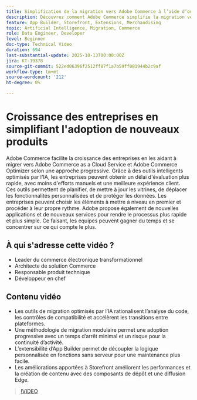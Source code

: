 ```yaml
---
title: Simplification de la migration vers Adobe Commerce à l’aide d’outils d’IA
description: Découvrez comment Adobe Commerce simplifie la migration vers le cloud grâce à des outils d’IA, une adoption modulaire et un développement plus rapide pour une croissance commerciale évolutive.
feature: App Builder, Storefront, Extensions, Merchandising
topic: Artificial Intelligence, Migration, Commerce
role: Data Engineer, Developer
level: Beginner
doc-type: Technical Video
duration: 694
last-substantial-update: 2025-10-13T00:00:00Z
jira: KT-19378
source-git-commit: 522ed06396f2512ff87f1a7b59ff081944b2c9af
workflow-type: tm+mt
source-wordcount: '212'
ht-degree: 0%

---
```



# Croissance des entreprises en simplifiant l&#39;adoption de nouveaux produits

Adobe Commerce facilite la croissance des entreprises en les aidant à migrer vers Adobe Commerce as a Cloud Service et Adobe Commerce Optimizer selon une approche progressive. Grâce à des outils intelligents optimisés par l&#39;IA, les entreprises peuvent obtenir un délai d&#39;évaluation plus rapide, avec moins d&#39;efforts manuels et une meilleure expérience client. Ces outils permettent de planifier, de mettre à jour les vitrines, de déplacer les fonctionnalités personnalisées et de protéger les données. Les entreprises peuvent choisir les éléments à mettre à niveau en premier et procéder à leur propre rythme. Adobe propose également de nouvelles applications et de nouveaux services pour rendre le processus plus rapide et plus simple. Ce faisant, les équipes peuvent gagner du temps et se concentrer sur ce qui compte le plus.

## À qui s&#39;adresse cette vidéo ?

* Leader du commerce électronique transformationnel
* Architecte de solution Commerce
* Responsable produit technique
* Développeur en chef

## Contenu vidéo

* Les outils de migration optimisés par l’IA rationalisent l’analyse du code, les contrôles de compatibilité et accélèrent les transitions entre plateformes.
* Une méthodologie de migration modulaire permet une adoption progressive avec un temps d’arrêt minimal et un risque pour la continuité d’activité.
* L’extensibilité d’App Builder permet de découpler la logique personnalisée en fonctions sans serveur pour une maintenance plus facile.
* Les améliorations apportées à Storefront améliorent les performances et la création de contenu avec des composants de dépôt et une diffusion Edge.

>[!VIDEO](https://video.tv.adobe.com/v/3475737/?learn=on&enablevpops)
